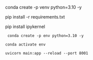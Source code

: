 conda create -p venv python=3.10 -y

pip install -r requirements.txt

pip install ipykernel


```
 conda create -p env python=3.10 -y
```
```
conda activate env
```
```
uvicorn main:app --reload --port 8001
```